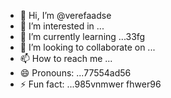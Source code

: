 - 👋 Hi, I’m @verefaadse
- 👀 I’m interested in ...
- 🌱 I’m currently learning ...33fg
- 💞️ I’m looking to collaborate on ...
- 📫 How to reach me ...
- 😄 Pronouns: ...77554ad56
- ⚡ Fun fact: ...985vnmwer
fhwer96
<!---65wercxv
verefaadse/verefaadse is a ✨ special ✨ repository because its `README.md` (this file) appears on your GitHub profile.
You can click the Preview link to take a look at your changes.
--->
